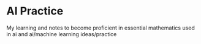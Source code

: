 # AI Practice

My learning and notes to become proficient in essential mathematics used in ai and ai/machine learning ideas/practice